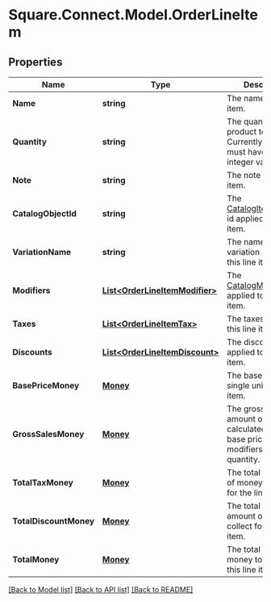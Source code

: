 # Square.Connect.Model.OrderLineItem
## Properties

Name | Type | Description | Notes
------------ | ------------- | ------------- | -------------
**Name** | **string** | The name of the line item. | [optional] 
**Quantity** | **string** | The quantity of the product to purchase. Currently, this string must have an integer value. | [optional] 
**Note** | **string** | The note of the line item. | [optional] 
**CatalogObjectId** | **string** | The [CatalogItemVariation](#type-catalogitemvariation) id applied to this line item. | [optional] 
**VariationName** | **string** | The name of the variation applied to this line item. | [optional] 
**Modifiers** | [**List&lt;OrderLineItemModifier&gt;**](OrderLineItemModifier.md) | The [CatalogModifier](#type-catalogmodifier)s applied to this line item. | [optional] 
**Taxes** | [**List&lt;OrderLineItemTax&gt;**](OrderLineItemTax.md) | The taxes applied to this line item. | [optional] 
**Discounts** | [**List&lt;OrderLineItemDiscount&gt;**](OrderLineItemDiscount.md) | The discounts applied to this line item. | [optional] 
**BasePriceMoney** | [**Money**](Money.md) | The base price for a single unit of the line item. | [optional] 
**GrossSalesMoney** | [**Money**](Money.md) | The gross sales amount of money calculated as (item base price + modifiers price) * quantity. | [optional] 
**TotalTaxMoney** | [**Money**](Money.md) | The total tax amount of money to collect for the line item. | [optional] 
**TotalDiscountMoney** | [**Money**](Money.md) | The total discount amount of money to collect for the line item. | [optional] 
**TotalMoney** | [**Money**](Money.md) | The total amount of money to collect for this line item. | [optional] 



[[Back to Model list]](../README.md#documentation-for-models) [[Back to API list]](../README.md#documentation-for-api-endpoints) [[Back to README]](../README.md)

